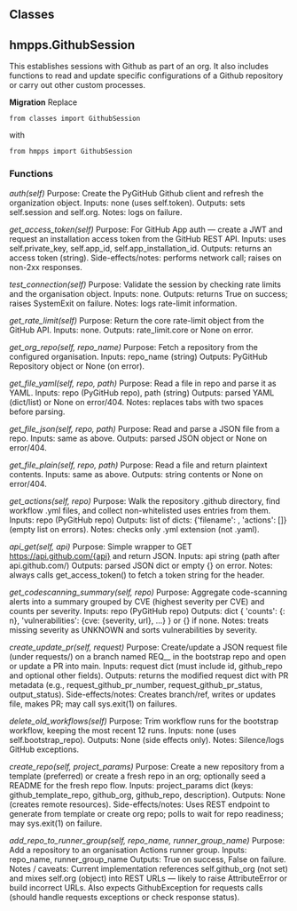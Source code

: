 ## Classes

## hmpps.GithubSession

This establishes sessions with Github as part of an org. It also includes functions to read and update specific configurations of a Github repository or carry out other custom processes.


**Migration**
Replace
```
from classes import GithubSession
```

with

```
from hmpps import GithubSession
```


### Functions

*auth(self)*
Purpose: Create the PyGitHub Github client and refresh the organization object.
Inputs: none (uses self.token).
Outputs: sets self.session and self.org.
Notes: logs on failure.

*get_access_token(self)*
Purpose: For GitHub App auth — create a JWT and request an installation access token from the GitHub REST API.
Inputs: uses self.private_key, self.app_id, self.app_installation_id.
Outputs: returns an access token (string).
Side-effects/notes: performs network call; raises on non-2xx responses.

*test_connection(self)*
Purpose: Validate the session by checking rate limits and the organisation object.
Inputs: none.
Outputs: returns True on success; raises SystemExit on failure.
Notes: logs rate-limit information.

*get_rate_limit(self)*
Purpose: Return the core rate-limit object from the GitHub API.
Inputs: none.
Outputs: rate_limit.core or None on error.

*get_org_repo(self, repo_name)*
Purpose: Fetch a repository from the configured organisation.
Inputs: repo_name (string)
Outputs: PyGitHub Repository object or None (on error).

*get_file_yaml(self, repo, path)*
Purpose: Read a file in repo and parse it as YAML.
Inputs: repo (PyGitHub repo), path (string)
Outputs: parsed YAML (dict/list) or None on error/404.
Notes: replaces tabs with two spaces before parsing.

*get_file_json(self, repo, path)*
Purpose: Read and parse a JSON file from a repo.
Inputs: same as above.
Outputs: parsed JSON object or None on error/404.

*get_file_plain(self, repo, path)*
Purpose: Read a file and return plaintext contents.
Inputs: same as above.
Outputs: string contents or None on error/404.

*get_actions(self, repo)*
Purpose: Walk the repository .github directory, find workflow .yml files, and collect non-whitelisted uses entries from them.
Inputs: repo (PyGitHub repo)
Outputs: list of dicts: {'filename': <path>, 'actions': [<action refs>]} (empty list on errors).
Notes: checks only .yml extension (not .yaml).

*api_get(self, api)*
Purpose: Simple wrapper to GET https://api.github.com/{api} and return JSON.
Inputs: api string (path after api.github.com/)
Outputs: parsed JSON dict or empty {} on error.
Notes: always calls get_access_token() to fetch a token string for the header.

*get_codescanning_summary(self, repo)*
Purpose: Aggregate code-scanning alerts into a summary grouped by CVE (highest severity per CVE) and counts per severity.
Inputs: repo (PyGitHub repo)
Outputs: dict { 'counts': {<severity>: n}, 'vulnerabilities': {cve: {severity, url}, ...} } or {} if none.
Notes: treats missing severity as UNKNOWN and sorts vulnerabilities by severity.

*create_update_pr(self, request)*
Purpose: Create/update a JSON request file (under requests/) on a branch named REQ_<id>_<repo> in the bootstrap repo and open or update a PR into main.
Inputs: request dict (must include id, github_repo and optional other fields).
Outputs: returns the modified request dict with PR metadata (e.g., request_github_pr_number, request_github_pr_status, output_status).
Side-effects/notes: Creates branch/ref, writes or updates file, makes PR; may call sys.exit(1) on failures.

*delete_old_workflows(self)*
Purpose: Trim workflow runs for the bootstrap workflow, keeping the most recent 12 runs.
Inputs: none (uses self.bootstrap_repo).
Outputs: None (side effects only).
Notes: Silence/logs GitHub exceptions.

*create_repo(self, project_params)*
Purpose: Create a new repository from a template (preferred) or create a fresh repo in an org; optionally seed a README for the fresh repo flow.
Inputs: project_params dict (keys: github_template_repo, github_org, github_repo, description).
Outputs: None (creates remote resources).
Side-effects/notes: Uses REST endpoint to generate from template or create org repo; polls to wait for repo readiness; may sys.exit(1) on failure.

*add_repo_to_runner_group(self, repo_name, runner_group_name)*
Purpose: Add a repository to an organisation Actions runner group.
Inputs: repo_name, runner_group_name
Outputs: True on success, False on failure.
Notes / caveats: Current implementation references self.github_org (not set) and mixes self.org (object) into REST URLs — likely to raise AttributeError or build incorrect URLs. Also expects GithubException for requests calls (should handle requests exceptions or check response status).